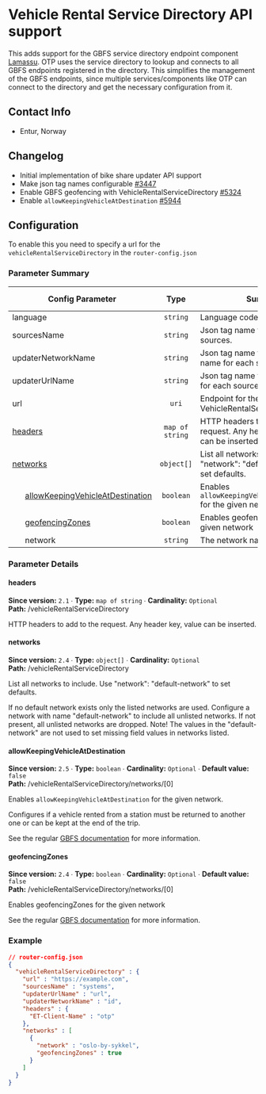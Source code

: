 # Vehicle Rental Service Directory API support

This adds support for the GBFS service directory endpoint component
[Lamassu](https://github.com/entur/lamassu). 
OTP uses the service directory to lookup and connects to all GBFS endpoints registered in the 
directory. This simplifies the management of the GBFS endpoints, since multiple services/components 
like OTP can connect to the directory and get the necessary configuration from it.


## Contact Info

- Entur, Norway


## Changelog

- Initial implementation of bike share updater API support
- Make json tag names configurable [#3447](https://github.com/opentripplanner/OpenTripPlanner/pull/3447)
- Enable GBFS geofencing with VehicleRentalServiceDirectory [#5324](https://github.com/opentripplanner/OpenTripPlanner/pull/5324)
- Enable `allowKeepingVehicleAtDestination` [#5944](https://github.com/opentripplanner/OpenTripPlanner/pull/5944)


## Configuration

To enable this you need to specify a url for the `vehicleRentalServiceDirectory` in
the `router-config.json`

### Parameter Summary

<!-- PARAMETERS-TABLE BEGIN -->
<!-- NOTE! This section is auto-generated. Do not change, change doc in code instead. -->

| Config Parameter                                                                                                     |       Type      | Summary                                                                         |  Req./Opt. | Default Value | Since |
|----------------------------------------------------------------------------------------------------------------------|:---------------:|---------------------------------------------------------------------------------|:----------:|---------------|:-----:|
| language                                                                                                             |     `string`    | Language code.                                                                  | *Optional* |               |  2.1  |
| sourcesName                                                                                                          |     `string`    | Json tag name for updater sources.                                              | *Optional* | `"systems"`   |  2.1  |
| updaterNetworkName                                                                                                   |     `string`    | Json tag name for the network name for each source.                             | *Optional* | `"id"`        |  2.1  |
| updaterUrlName                                                                                                       |     `string`    | Json tag name for endpoint urls for each source.                                | *Optional* | `"url"`       |  2.1  |
| url                                                                                                                  |      `uri`      | Endpoint for the VehicleRentalServiceDirectory                                  | *Required* |               |  2.1  |
| [headers](#vehicleRentalServiceDirectory_headers)                                                                    | `map of string` | HTTP headers to add to the request. Any header key, value can be inserted.      | *Optional* |               |  2.1  |
| [networks](#vehicleRentalServiceDirectory_networks)                                                                  |    `object[]`   | List all networks to include. Use "network": "default-network" to set defaults. | *Optional* |               |  2.4  |
|       [allowKeepingVehicleAtDestination](#vehicleRentalServiceDirectory_networks_0_allowKeepingVehicleAtDestination) |    `boolean`    | Enables `allowKeepingVehicleAtDestination` for the given network.               | *Optional* | `false`       |  2.5  |
|       [geofencingZones](#vehicleRentalServiceDirectory_networks_0_geofencingZones)                                   |    `boolean`    | Enables geofencingZones for the given network                                   | *Optional* | `false`       |  2.4  |
|       network                                                                                                        |     `string`    | The network name                                                                | *Required* |               |  2.4  |

<!-- PARAMETERS-TABLE END -->


### Parameter Details

<!-- PARAMETERS-DETAILS BEGIN -->
<!-- NOTE! This section is auto-generated. Do not change, change doc in code instead. -->

<h4 id="vehicleRentalServiceDirectory_headers">headers</h4>

**Since version:** `2.1` ∙ **Type:** `map of string` ∙ **Cardinality:** `Optional`   
**Path:** /vehicleRentalServiceDirectory 

HTTP headers to add to the request. Any header key, value can be inserted.

<h4 id="vehicleRentalServiceDirectory_networks">networks</h4>

**Since version:** `2.4` ∙ **Type:** `object[]` ∙ **Cardinality:** `Optional`   
**Path:** /vehicleRentalServiceDirectory 

List all networks to include. Use "network": "default-network" to set defaults.

If no default network exists only the listed networks are used. Configure a network with
name "default-network" to include all unlisted networks. If not present, all unlisted
networks are dropped. Note! The values in the "default-network" are not used to set
missing field values in networks listed.


<h4 id="vehicleRentalServiceDirectory_networks_0_allowKeepingVehicleAtDestination">allowKeepingVehicleAtDestination</h4>

**Since version:** `2.5` ∙ **Type:** `boolean` ∙ **Cardinality:** `Optional` ∙ **Default value:** `false`   
**Path:** /vehicleRentalServiceDirectory/networks/[0] 

Enables `allowKeepingVehicleAtDestination` for the given network.

Configures if a vehicle rented from a station must be returned to another one or can
be kept at the end of the trip.

See the regular [GBFS documentation](../UpdaterConfig.md#gbfs-vehicle-rental-systems) for more information.


<h4 id="vehicleRentalServiceDirectory_networks_0_geofencingZones">geofencingZones</h4>

**Since version:** `2.4` ∙ **Type:** `boolean` ∙ **Cardinality:** `Optional` ∙ **Default value:** `false`   
**Path:** /vehicleRentalServiceDirectory/networks/[0] 

Enables geofencingZones for the given network

See the regular [GBFS documentation](../UpdaterConfig.md#gbfs-vehicle-rental-systems) for more information.


<!-- PARAMETERS-DETAILS END -->


### Example

<!-- JSON-EXAMPLE BEGIN -->
<!-- NOTE! This section is auto-generated. Do not change, change doc in code instead. -->

```JSON
// router-config.json
{
  "vehicleRentalServiceDirectory" : {
    "url" : "https://example.com",
    "sourcesName" : "systems",
    "updaterUrlName" : "url",
    "updaterNetworkName" : "id",
    "headers" : {
      "ET-Client-Name" : "otp"
    },
    "networks" : [
      {
        "network" : "oslo-by-sykkel",
        "geofencingZones" : true
      }
    ]
  }
}
```

<!-- JSON-EXAMPLE END -->
